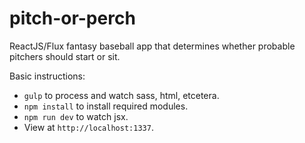 # pitch-or-perch
ReactJS/Flux fantasy baseball app that determines whether probable pitchers should start or sit.

Basic instructions:

* `gulp` to process and watch sass, html, etcetera.
* `npm install` to install required modules.
* `npm run dev` to watch jsx.
* View at `http://localhost:1337`.
